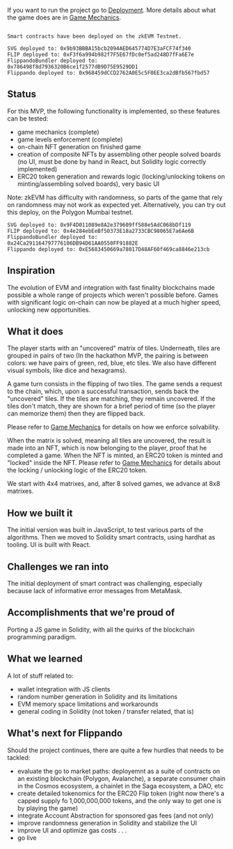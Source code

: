 If you want to run the project go to [Deployment](docs/Deployment.md). More details about what the game does are in [Game Mechanics](docs/GameMechanics.md).

```

Smart contracts have been deployed on the zkEVM Testnet.

SVG deployed to: 0x9b93BBBA15bcb2094AED645774D7E3aFCF74f340
FLIP deployed to: 0xF3f6a994b982f7F5E67fDc0ef5ad248D7fFa6E7e
FlippandoBundler deployed to: 0x786498f8d7936320B6ce1f2577dB9D75E9529DD1
Flippando deployed to: 0x968459dCCD2762A0E5c5F0EE3ca2dBfb567fbd57
```

## Status

For this MVP, the following functionality is implemented, so these features can be tested:

- game mechanics (complete)
- game levels enforcement (complete)
- on-chain NFT generation on finished game
- creation of composite NFTs by assembling other people solved boards (no UI, must be done by hand in React, but Solidity logic correctly implemented)
- ERC20 token generation and rewards logic (locking/unlocking tokens on minting/assembling solved boards), very basic UI

Note: zkEVM has difficulty with randomness, so parts of the game that rely on randomness may not work as expected yet. Alternatively, you can try out this deploy, on the Polygon Mumbai testnet.

```
SVG deployed to: 0x9F4D011089e8A2e379609ff588e5AdC068bDf119
FLIP deployed to: 0x4e284ebEeBf50373E18a2733CBC98065E7a6Ae6B
FlippandoBundler deployed to: 0x24Ca291164797776106DB94D61AA0550FF91882E
Flippando deployed to: 0xE5683450669a78017D48AF60f469ca8846e213cb
```

## Inspiration

The evolution of EVM and integration with fast finality blockchains made possible a whole range of projects which weren't possible before. Games with significant logic on-chain can now be played at a much higher speed, unlocking new opportunities.

## What it does

The player starts with an "uncovered" matrix of tiles. Underneath, tiles are grouped in pairs of two (In the hackathon MVP, the pairing is between colors: we have pairs of green, red, blue, etc tiles. We also have different visual symbols, like dice and hexagrams).

A game turn consists in the flipping of two tiles. The game sends a request to the chain, which, upon a successful transaction, sends back the "uncovered" tiles. If the tiles are matching, they remain uncovered. If the tiles don't match, they are shown for a brief period of time (so the player can memorize them) then they are flipped back. 

Please refer to [Game Mechanics](docs/GameMechanics.md) for details on how we enforce solvability.

When the matrix is solved, meaning all tiles are uncovered, the result is made into an NFT, which is now belonging to the player, proof that he completed a game. When the NFT is minted, an ERC20 token is minted and "locked" inside the NFT. Please refer to [Game Mechanics](docs/GameMechanics.md) for details about the locking / unlocking logic of the ERC20 token.

We start with 4x4 matrixes, and, after 8 solved games, we advance at 8x8 matrixes. 

## How we built it

The initial version was built in JavaScript, to test various parts of the algorithms. Then we moved to Solidity smart contracts, using hardhat as tooling. UI is built with React.

## Challenges we ran into

The initial deployment of smart contract was challenging, especially because lack of informative error messages from MetaMask.

## Accomplishments that we're proud of

Porting a JS game in Solidity, with all the quirks of the blockchain programming paradigm.

## What we learned

A lot of stuff related to:

- wallet integration with JS clients
- random number generation in Solidity and its limitations
- EVM memory space limitations and workarounds
- general coding in Solidity (not token / transfer related, that is)

## What's next for Flippando

Should the project continues, there are quite a few hurdles that needs to be tackled:

- evaluate the go to market paths: deployemnt as a suite of contracts on an existing blockchain (Polygon, Avalanche), a separate consumer chain in the Cosmos ecosystem, a chainlet in the Saga ecosystem, a DAO, etc
- create detailed tokenomics for the ERC20 Flip token (right now there's a capped supply fo 1,000,000,000 tokens, and the only way to get one is by playing the game)
- integrate Account Abstraction for sponsored gas fees (and not only)
- improve randomness generation in Solidity and stabilize the UI
- improve UI and optimize gas costs
.
.
.
- go live